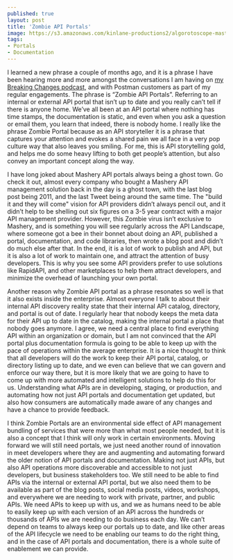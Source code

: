 ```yaml
---
published: true
layout: post
title: 'Zombie API Portals'
image: https://s3.amazonaws.com/kinlane-productions2/algorotoscope-master/bf-skinner-hiding-monster-statue.jpg
tags:
- Portals
- Documentation
---
```

I learned a new phrase a couple of months ago, and it is a phrase I have been hearing more and more amongst the conversations I am having on [my Breaking Changes podcast](https://www.postman.com/events/breaking-changes/), and with Postman customers as part of my regular engagements. The phrase is “Zombie API Portals”. Referring to an internal or external API portal that isn’t up to date and you really can’t tell if there is anyone home. We’ve all been at an API portal where nothing has time stamps, the documentation is static, and even when you ask a question or email them, you learn that indeed, there is nobody home. I really like the phrase Zombie Portal because as an API storyteller it is a phrase that captures your attention and evokes a shared pain we all face in a very pop culture way that also leaves you smiling. For me, this is API storytelling gold, and helps me do some heavy lifting to both get people’s attention, but also convey an important concept along the way.

I have long joked about Mashery API portals always being a ghost town. Go check it out, almost every company who bought a Mashery API management solution back in the day is a ghost town, with the last blog post being 2011, and the last Tweet being around the same time. The "build it and they will come" vision for API providers didn’t always pencil out, and it didn’t help to be shelling out six figures on a 3-5 year contract with a major API management provider. However, this Zombie virus isn’t exclusive to Mashery, and is something you will see regularly across the API Landscape, where someone got a bee in their bonnet about doing an API, published a portal, documentation, and code libraries, then wrote a blog post and didn’t do much else after that. In the end, it is a lot of work to publish and API, but it is also a lot of work to maintain one, and attract the attention of busy developers. This is why you see some API providers prefer to use solutions like RapidAPI, and other marketplaces to help them attract developers, and minimize the overhead of launching your own portal.

Another reason why Zombie API portal as a phrase resonates so well is that it also exists inside the enterprise. Almost everyone I talk to about their internal API discovery reality state that their internal API catalog, directory, and portal is out of date. I regularly hear that nobody keeps the meta data for their API up to date in the catalog, making the internal portal a place that nobody goes anymore. I agree, we need a central place to find everything API within an organization or domain, but I am not convinced that the API portal plus documentation formula is going to be able to keep up with the pace of operations within the average enterprise. It is a nice thought to think that all developers will do the work to keep their API portal, catalog, or directory listing up to date, and we even can believe that we can govern and enforce our way there, but it is more likely that we are going to have to come up with more automated and intelligent solutions to help do this for us. Understanding what APIs are in developing, staging, or production, and automating how not just API portals and documentation get updated, but also how consumers are automatically made aware of any changes and have a chance to provide feedback.

I think Zombie Portals are an environmental side effect of API management bundling of services that were more than what most people needed, but it is also a concept that I think will only work in certain environments. Moving forward we will still need portals, we just need another round of innovation in meet developers where they are and augmenting and automating forward the older notion of API portals and documentation.  Making not just APIs, but also API operations more discoverable and accessible to not just developers, but business stakeholders too. We still need to be able to find APIs via the internal or external API portal, but we also need them to be available as part of the blog posts, social media posts, videos, workshops, and everywhere we are needing to work with private, partner, and public APIs. We need APIs to keep up with us, and we as humans need to be able to easily keep up with each version of an API across the hundreds or thousands of APIs we are needing to do business each day. We can’t depend on teams to always keep our portals up to date, and like other areas of the API lifecycle we need to be enabling our teams to do the right thing, and in the case of API portals and documentation, there is a whole suite of enablement we can provide.
